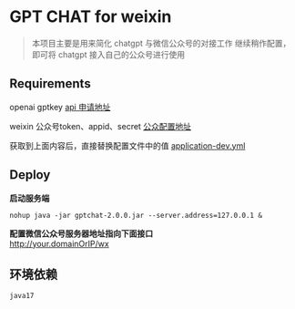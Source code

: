 # GPT CHAT for weixin

> 本项目主要是用来简化 chatgpt 与微信公众号的对接工作
> 继续稍作配置，即可将 chatgpt 接入自己的公众号进行使用

## Requirements
openai  gptkey  [api 申请地址](https://platform.openai.com/account/api-keys)

weixin  公众号token、appid、secret  [公众配置地址](https://mp.weixin.qq.com/advanced/advanced?action=dev&t=advanced/dev&token=&lang=zh_CN)

获取到上面内容后，直接替换配置文件中的值 [application-dev.yml](src%2Fmain%2Fresources%2Fapplication-dev.yml)

## Deploy

**启动服务端**
```shell
nohup java -jar gptchat-2.0.0.jar --server.address=127.0.0.1 & 
```

**配置微信公众号服务器地址指向下面接口**  
http://your.domainOrIP/wx


## 环境依赖
`java17`